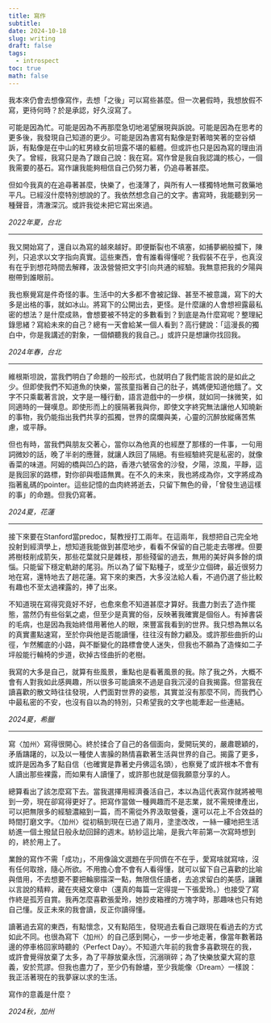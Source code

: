 ```yaml
---
title: 寫作
subtitle: 
date: 2024-10-18
slug: writing
draft: false
tags:
  - introspect
toc: true
math: false
---
```



我本來仍會去想像寫作，去想「之後」可以寫些甚麼。但一次暑假時，我想放假不寫，更待何時？於是承認，好久沒寫了。

<!--more-->


可能是因為忙。可能是因為不再那麼急切地渴望展現與訴說。可能是因為在思考的更多後，我發現自己知道的更少。可能是因為書寫有點像是對著暗笑著的空谷傾訴，有點像是在中山的紅男綠女前坦露不堪的軀體。但或許也只是因為寫的理由消失了。曾經，我寫只是為了跟自己說：我在寫。寫作曾是我自我認識的核心，一個我需要的基石。寫作讓我能夠相信自己仍努力著，仍追尋著甚麼。

但如今我真的在追尋著甚麼，快樂了，也淺薄了，與所有人一樣獨特地無可救藥地平凡。已經沒什麼特別想說的了。我依然想念自己的文字。書寫時，我能聽到另一種聲音，清澈深沉。或許我從未把它寫出來過。

*2022年夏，台北*

---

我又開始寫了，還自以為寫的越來越好。即便斷裂也不填塞，如捕夢網般攔下，陳列，只追求以文字指向真實。這些東西，會有誰看得懂呢？我假裝不在乎，也真沒有在乎到想花時間去解釋，汲汲營營把文字引向共通的經驗。我無意把我的夕陽與樹帶到誰眼前。

我也察覺寫是件奇怪的事。生活中的大多都不會被記錄、甚至不被意識，寫下的大多是出格的事，就如冰山。將寫下的公開出去，更怪。是什麼讓的人會想袒露最私密的想法？是什麼成熟，會想要被不特定的多數看到？到底是為什麼寫呢？整理紀錄思緒？寫給未來的自己？總有一天會給某一個人看到？高行健說：「這漫長的獨白中，你是我講述的對象，一個傾聽我的我自己。」或許只是想讓你找回我。

*2024年春，台北*

---

維根斯坦說，當我們明白了命題的一般形式，也就明白了我們能言說的是如此之少。但即使我們不知道魚的快樂，當孩童指著自己的肚子，媽媽便知道他餓了。文字不只乘載著言說，文字是一種行動，語言遊戲中的一步棋，就如同一抹微笑，如同適時的一聲嘆息。即使形而上的膜隔著我與你，即使文字終究無法讓他人知曉新的事物，我仍能指出我們共享的孤獨，世界的腐爛與美，心靈的沉醉放縱痛苦焦慮，或平靜。

但也有時，當我們與朋友交著心，當你以為他真的也經歷了那樣的一件事，一句用詞微妙的話，晚了半剎的應聲，就讓人跌回了隔絕。有些經驗終究是私密的，就像香菜的味道。阿姆的橋與凹凸的路，香港六號宿舍的沙發，夕陽，涼風，平靜，這是我回家的路標，對你卻與囈語無異。在不久的未來，我也將成為你，文字將成為指著亂碼的pointer。這些記憶的血肉終將逝去，只留下無色的骨，「曾發生過這樣的事」的命題。但我仍寫著。

*2024夏，花蓮*

---

接下來要在Stanford當predoc，幫教授打工兩年。在這兩年，我想把自己完全地投射到經濟學上，想知道我能做到甚麼地步，看看不保留的自己能走去哪裡。但要將樹枝削成箭矢，那些花葉就只是雜枝，那些殘留的過去，無用的美好與多餘的煩惱。只能留下穩定軌跡的尾羽。所以為了留下點種子，或至少立個碑，最近很努力地在寫，還特地去了趟花蓮。寫下來的東西，大多沒法給人看，不過仍選了些比較有趣也不至太過裸露的，捧了出來。

不知道現在寫得究竟好不好，也愈來愈不知道甚麼才算好。我盡力剝去了造作擺態，當然仍有些俗氣之處，但至少是真實的俗，反映著我確實是個俗人。有掉書袋的毛病，也是因為我始終借用著他人的眼，來豐富我看到的世界。我只想為無以名的真實畫點速寫，至於你與他是否能讀懂，往往沒有餘力顧及。或許那些曲折的山徑，乍然觸底的小路，與不斷變化的路標會使人迷失，但我也不願為了造條如二子坪般能行輪椅的步道，砍掉古怪曲折的老樹。

我寫的大多是自己，就算有些風景，重點也是看著風景的我。除了我之外，大概不會有人對我如此感興趣，所以很多可能讀來不過是自我沉浸的自我揭露。但當我在讀喜歡的散文時往往發現，人們面對世界的姿態，其實並沒有那麼不同，而我們心中最私密的不安，也沒有自以為的特別，只希望我的文字也能牽起一些連結。

*2024夏，希臘*

---

寫〈加州〉寫得很開心。終於揉合了自己的各個面向，愛開玩笑的，嚴肅聰穎的，矛盾躊躇的，以及以一種使人害臊的熱情喜歡著生活與世界的自己。揭露了更多，或許是因為多了點自信（也確實是靠著史丹佛這名頭），也察覺了或許根本不會有人讀出那些裸露，而如果有人讀懂了，或許那也就是個我願意分享的人。

總算看出了該怎麼寫下去。當我選擇用經濟養活自己，本以為這代表寫作就將被甩到一旁，現在卻寫得更好了。把寫作當做一種興趣而不是志業，就不需規律產出，可以把無限多的經驗濃縮到一篇，而不需從外界汲取營養，還可以花上不合效益的時間打磨文字。〈加州〉從初稿到現在已過了兩月，塗塗改改，一絲一縷地把生活紡進一個土撥鼠日般永劫回歸的週末。紡紗這比喻，是我六年前第一次寫時想到的，終於用上了。

業餘的寫作不需「成功」，不用像論文選題在乎同儕在不在乎，愛寫啥就寫啥，沒有任何取捨，隨心所欲。不用擔心會不會有人看得懂，就可以留下自己喜歡的比喻與借用，不去想要不要把輪廓描深一點，無限信任讀者，去追求留白的美感，讓難以言說的精粹，藏在夾縫文章中（還真的每篇一定得提一下張愛玲。）也接受了寫作終是孤芳自賞。我再怎麼喜歡張愛玲，她抄皮箱裡的方塊字時，那趣味也只有她自己懂。反正未來的我會讀，反正你讀得懂。

讀著過去寫的東西，有點懷念，又有點陌生，發現過去看自己跟現在看過去的方式如此不同。也很為寫下〈加州〉的自己感到開心，一步一步地走著，像當年數著路邊的停車格回家時聽的〈Perfect Day〉。不知道六年前的我會多喜歡現在的我，或許會覺得放棄了太多，為了平靜放棄永恆，沉溺瑣碎；為了快樂放棄大寫的意義，安於荒謬。但我也盡力了，至少仍有餘燼，至少我能像〈Dream〉一樣說：我正活著現在的我夢寐以求的生活。

寫作的意義是什麼？

*2024秋，加州*


